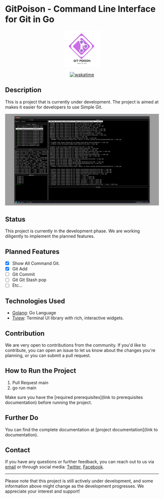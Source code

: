 # GitPoison - Command Line Interface for Git in Go
<p align="center">
  <img src="assets/GitPoison-Small.png" />
</p>

<p align="center">
<a href="https://wakatime.com/badge/user/20b45d50-96e3-4927-8a2f-837aff6defc5/project/b4d4676a-8a35-4854-b7b1-49dcb0c36101"><img src="https://wakatime.com/badge/user/20b45d50-96e3-4927-8a2f-837aff6defc5/project/b4d4676a-8a35-4854-b7b1-49dcb0c36101.svg" alt="wakatime"></a>
</p>

## Description
This is a project that is currently under development. The project is aimed at makes it easier for developers to use Simple Git.

![gitpoison screenshot](assets/Screenshot.png "GitPoison : Simple Git Using CLI")


## Status
This project is currently in the development phase. We are working diligently to implement the planned features.

## Planned Features
- [x] Show All Command Git.
- [x] Git Add
- [ ] Git Commit
- [ ] Git Git Stash pop
- [ ] Etc...

## Technologies Used
- [Golang](https://go.dev/): Go Language
- [Tview](https://github.com/rivo/tview): Terminal UI library with rich, interactive widgets.

## Contribution
We are very open to contributions from the community. If you'd like to contribute, you can open an issue to let us know about the changes you're planning, or you can submit a pull request.

## How to Run the Project
1. Pull Request main
2. go run main

Make sure you have the [required prerequisites](link to prerequisites documentation) before running the project.

## Further Do
You can find the complete documentation at [project documentation](link to documentation).

## Contact
If you have any questions or further feedback, you can reach out to us via [email](info@kabesma.org) or through social media: [Twitter](#), [Facebook](https://www.facebook.com/kabesma.org).

---

Please note that this project is still actively under development, and some information above might change as the development progresses. We appreciate your interest and support!

